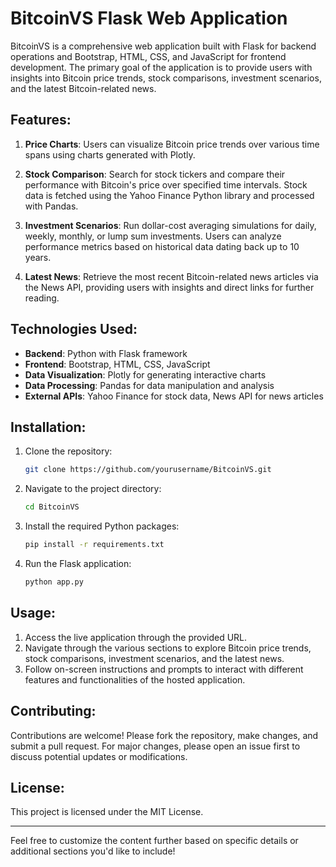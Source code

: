 # BitcoinVS Flask Web Application

BitcoinVS is a comprehensive web application built with Flask for backend operations and Bootstrap, HTML, CSS, and JavaScript for frontend development. The primary goal of the application is to provide users with insights into Bitcoin price trends, stock comparisons, investment scenarios, and the latest Bitcoin-related news.

## Features:

1. **Price Charts**: Users can visualize Bitcoin price trends over various time spans using charts generated with Plotly.
  
2. **Stock Comparison**: Search for stock tickers and compare their performance with Bitcoin's price over specified time intervals. Stock data is fetched using the Yahoo Finance Python library and processed with Pandas.

3. **Investment Scenarios**: Run dollar-cost averaging simulations for daily, weekly, monthly, or lump sum investments. Users can analyze performance metrics based on historical data dating back up to 10 years.

4. **Latest News**: Retrieve the most recent Bitcoin-related news articles via the News API, providing users with insights and direct links for further reading.

## Technologies Used:

- **Backend**: Python with Flask framework
- **Frontend**: Bootstrap, HTML, CSS, JavaScript
- **Data Visualization**: Plotly for generating interactive charts
- **Data Processing**: Pandas for data manipulation and analysis
- **External APIs**: Yahoo Finance for stock data, News API for news articles

## Installation:

1. Clone the repository:
   ```bash
   git clone https://github.com/yourusername/BitcoinVS.git
   ```

2. Navigate to the project directory:
   ```bash
   cd BitcoinVS
   ```

3. Install the required Python packages:
   ```bash
   pip install -r requirements.txt
   ```

4. Run the Flask application:
   ```bash
   python app.py
   ```

## Usage:

1.	Access the live application through the provided URL.
2.	Navigate through the various sections to explore Bitcoin price trends, stock comparisons, investment scenarios, and the latest news.
3.	Follow on-screen instructions and prompts to interact with different features and functionalities of the hosted application.

## Contributing:

Contributions are welcome! Please fork the repository, make changes, and submit a pull request. For major changes, please open an issue first to discuss potential updates or modifications.

## License:

This project is licensed under the MIT License.

---

Feel free to customize the content further based on specific details or additional sections you'd like to include!
